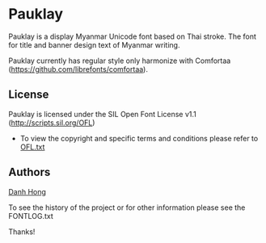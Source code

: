 ﻿Pauklay
======================


Pauklay is a display Myanmar Unicode font based on Thai stroke. The font for title and banner design text of Myanmar writing.

Pauklay currently has regular style only harmonize with Comfortaa (<https://github.com/librefonts/comfortaa>).

## License


Pauklay is licensed under the SIL Open Font License v1.1 (<http://scripts.sil.org/OFL>)


- To view the copyright and specific terms and conditions please refer to [OFL.txt](https://github.com/khmertype/Pauklay/blob/master/OFL.txt)




## Authors

[Danh Hong](http://www.khmertype.org)

To see the history of the project or for other information please see the FONTLOG.txt 



Thanks!
